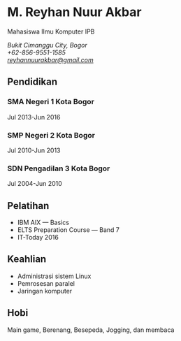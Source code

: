 # M. Reyhan Nuur Akbar
Mahasiswa Ilmu Komputer IPB

*Bukit Cimanggu City, Bogor\
+62-856-9551-1585\
reyhannuurakbar@gmail.com*

## Pendidikan

### SMA Negeri 1 Kota Bogor
Jul 2013-Jun 2016

### SMP Negeri 2 Kota Bogor
Jul 2010-Jun 2013

### SDN Pengadilan 3 Kota Bogor
Jul 2004-Jun 2010

## Pelatihan
- IBM AIX — Basics
- ELTS Preparation Course — Band 7
- IT-Today 2016

## Keahlian
- Administrasi sistem Linux
- Pemrosesan paralel
- Jaringan komputer

## Hobi
Main game, Berenang, Besepeda, Jogging, dan membaca
